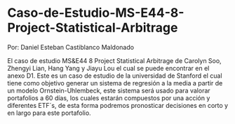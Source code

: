 # Caso-de-Estudio-MS-E44-8-Project-Statistical-Arbitrage 
Por: Daniel Esteban Castiblanco Maldonado 

El caso de estudio MS&E44 8 Project Statistical Arbitrage de Carolyn Soo, Zhengyi Lian, Hang Yang y Jiayu Lou el cual se puede encontrar en el anexo D1. Este es un caso de estudio de la universidad de Stanford el cual tiene como objetivo generar un sistema de regresión a la media a partir de un modelo Ornstein-Uhlembeck, este sistema será usado para valorar portafolios a 60 días, los cuales estarán compuestos por una acción y diferentes ETF´s, de esta forma podremos pronosticar decisiones en corto y en largo para este portafolio. 

